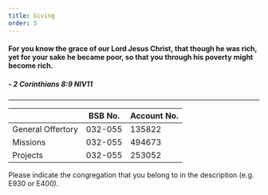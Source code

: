 ```yaml
---
title: Giving 
order: 5
---
```


#### For you know the grace of our Lord Jesus Christ, that though he was rich, yet for your sake he became poor, so that you through his poverty might become rich.


##### - 2 Corinthians 8:9 NIV11

---

|  | BSB No. | Account No. |
| ----------- | ----------- | ----------- |
| General Offertory | 032-055 | 135822 |
| Missions | 032-055 |494673 |
| Projects | 032-055 | 253052|


Please indicate the congregation that you belong to in the description (e.g. E930 or E400).
